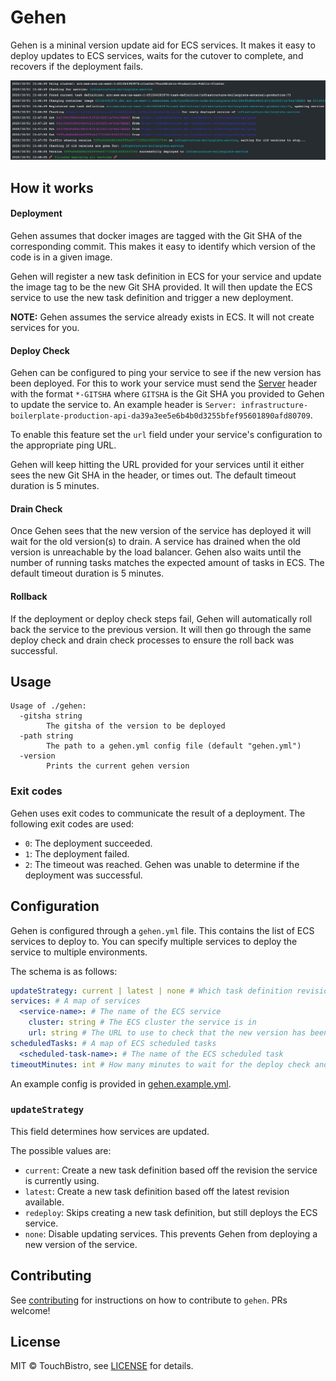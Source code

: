 # Gehen

Gehen is a mininal version update aid for ECS services.
It makes it easy to deploy updates to ECS services, waits for the cutover to complete, and recovers if the deployment fails.

![](docs/resources/gehen.jpg)

## How it works

#### Deployment

Gehen assumes that docker images are tagged with the Git SHA of the corresponding commit.
This makes it easy to identify which version of the code is in a given image.

Gehen will register a new task definition in ECS for your service and update the image tag to be the new Git SHA provided.
It will then update the ECS service to use the new task definition and trigger a new deployment.

**NOTE:** Gehen assumes the service already exists in ECS. It will not create services for you.

#### Deploy Check

Gehen can be configured to ping your service to see if the new version has been deployed.
For this to work your service must send the [Server](https://developer.mozilla.org/en-US/docs/Web/HTTP/Headers/Server) header with the format `*-GITSHA` where `GITSHA` is the Git SHA you provided to Gehen to update the service to. An example header is `Server: infrastructure-boilerplate-production-api-da39a3ee5e6b4b0d3255bfef95601890afd80709`.

To enable this feature set the `url` field under your service's configuration to the appropriate ping URL.

Gehen will keep hitting the URL provided for your services until it either sees the new Git SHA in the header, or times out. The default timeout duration is 5 minutes.

#### Drain Check

Once Gehen sees that the new version of the service has deployed it will wait for the old version(s) to drain.
A service has drained when the old version is unreachable by the load balancer.
Gehen also waits until the number of running tasks matches the expected amount of tasks in ECS.
The default timeout duration is 5 minutes.

#### Rollback

If the deployment or deploy check steps fail, Gehen will automatically roll back the service to the previous version.
It will then go through the same deploy check and drain check processes to ensure the roll back was successful.

## Usage

```
Usage of ./gehen:
  -gitsha string
        The gitsha of the version to be deployed
  -path string
        The path to a gehen.yml config file (default "gehen.yml")
  -version
        Prints the current gehen version
```

### Exit codes

Gehen uses exit codes to communicate the result of a deployment. The following exit codes are used:

- `0`: The deployment succeeded.
- `1`: The deployment failed.
- `2`: The timeout was reached. Gehen was unable to determine if the deployment was successful.

## Configuration

Gehen is configured through a `gehen.yml` file. This contains the list of ECS services to deploy to. You can specify multiple services to deploy the service to multiple environments.

The schema is as follows:

```yaml
updateStrategy: current | latest | none # Which task definition revision should be used
services: # A map of services
  <service-name>: # The name of the ECS service
    cluster: string # The ECS cluster the service is in
    url: string # The URL to use to check that the new version has been deployed
scheduledTasks: # A map of ECS scheduled tasks
  <scheduled-task-name>: # The name of the ECS scheduled task
timeoutMinutes: int # How many minutes to wait for the deploy check and drain check
```

An example config is provided in [gehen.example.yml](gehen.example.yml).

### `updateStrategy`

This field determines how services are updated.

The possible values are:

- `current`: Create a new task definition based off the revision the service is currently using.
- `latest`: Create a new task definition based off the latest revision available.
- `redeploy`: Skips creating a new task definition, but still deploys the ECS service.
- `none`: Disable updating services. This prevents Gehen from deploying a new version of the service.

## Contributing

See [contributing](CONTRIBUTING.md) for instructions on how to contribute to `gehen`. PRs welcome!

## License

MIT © TouchBistro, see [LICENSE](LICENSE) for details.
